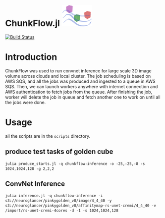 ChunkFlow.jl ![ChunkFlow logo](/docs/chunkflow-logo.png?raw=true)
==============
[![Build Status](https://travis-ci.org/seung-lab/ChunkFlow.jl.svg?branch=master)](https://travis-ci.org/seung-lab/ChunkFlow.jl)

# Introduction
ChunkFlow was used to run convnet inference for large scale 3D image volume across clouds and local cluster. The job scheduling is based on AWS SQS, and all the jobs was produced and ingested to a queue in AWS SQS. Then, we can launch workers anywhere with internet connection and AWS authentication to fetch jobs from the queue. After finishing the job, worker will delete the job in queue and fetch another one to work on until all the jobs were done.

# Usage
all the scripts are in the `scripts` directory.

## produce test tasks of golden cube
```
julia produce_starts.jl -q chunkflow-inference -o -25,-25,-8 -s 1024,1024,128 -g 2,2,2
```

## ConvNet Inference

```
julia inference.jl -q chunkflow-inference -i s3://neuroglancer/pinkygolden_v0/image/4_4_40 -y s3://neuroglancer/pinkygolden_v0/affinitymap-rs-unet-cremi/4_4_40 -v /import/rs-unet-cremi-4cores -d -1 -s 1024,1024,128
```
